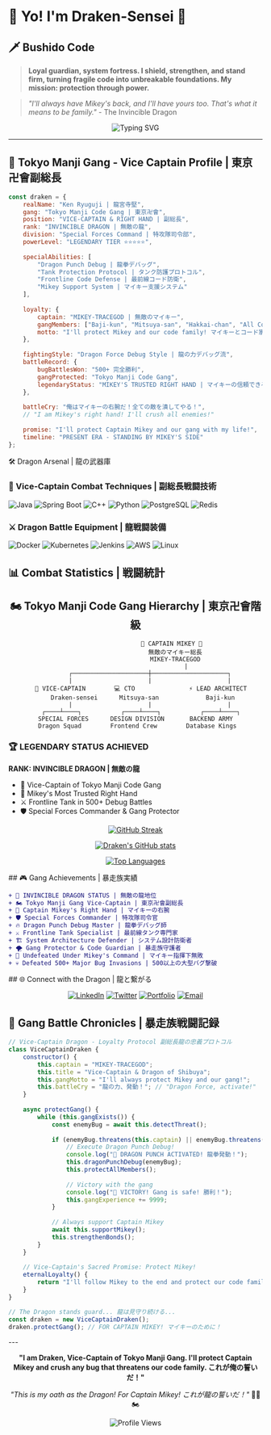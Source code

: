 # 🐉 Yo! I'm Draken-Sensei 💪

<div align="left">
    
## 🗡️ Bushido Code

> **Loyal guardian, system fortress. I shield, strengthen, and stand firm, turning fragile code into unbreakable foundations. My mission: protection through power.**

> *"I'll always have Mikey's back, and I'll have yours too. That's what it means to be family."* - The Invincible Dragon

<div align="center">

![Typing SVG](https://readme-typing-svg.herokuapp.com?font=Fira+Code&size=20&duration=3000&pause=1000&color=FFD700&center=true&vCenter=true&multiline=true&width=650&height=80&lines=function+protectGang()+%7B;++while(mikey.needsSupport())+stand();+%7D;console.log("Dragon's+Code+Protection!+🐉"))

</div>

---

## 🐉 Tokyo Manji Gang - Vice Captain Profile | 東京卍會副総長
<div align="left">
    
```javascript
const draken = {
    realName: "Ken Ryuguji | 龍宮寺堅",
    gang: "Tokyo Manji Code Gang | 東京卍會",
    position: "VICE-CAPTAIN & RIGHT HAND | 副総長",
    rank: "INVINCIBLE DRAGON | 無敵の龍",
    division: "Special Forces Command | 特攻隊司令部",
    powerLevel: "LEGENDARY TIER ⭐⭐⭐⭐⭐",
    
    specialAbilities: [
        "Dragon Punch Debug | 龍拳デバッグ",
        "Tank Protection Protocol | タンク防護プロトコル", 
        "Frontline Code Defense | 最前線コード防衛",
        "Mikey Support System | マイキー支援システム"
    ],
    
    loyalty: {
        captain: "MIKEY-TRACEGOD | 無敵のマイキー",
        gangMembers: ["Baji-kun", "Mitsuya-san", "Hakkai-chan", "All Code Family"],
        motto: "I'll protect Mikey and our code family! マイキーとコード家族を守る！"
    },
    
    fightingStyle: "Dragon Force Debug Style | 龍の力デバッグ流",
    battleRecord: {
        bugBattlesWon: "500+ 完全勝利",
        gangProtected: "Tokyo Manji Code Gang",
        legendaryStatus: "MIKEY'S TRUSTED RIGHT HAND | マイキーの信頼できる右腕"
    },
    
    battleCry: "俺はマイキーの右腕だ！全ての敵を潰してやる！",
    // "I am Mikey's right hand! I'll crush all enemies!"
    
    promise: "I'll protect Captain Mikey and our gang with my life!",
    timeline: "PRESENT ERA - STANDING BY MIKEY'S SIDE"
};
```

</div
    
## 🛠️ Dragon Arsenal | 龍の武器庫

### 🐲 Vice-Captain Combat Techniques | 副総長戦闘技術
![Java](https://img.shields.io/badge/Java-ED8B00?style=for-the-badge&logo=java&logoColor=white)
![Spring Boot](https://img.shields.io/badge/Spring_Boot-6DB33F?style=for-the-badge&logo=spring-boot&logoColor=white)
![C++](https://img.shields.io/badge/C++-00599C?style=for-the-badge&logo=cplusplus&logoColor=white)
![Python](https://img.shields.io/badge/Python-3776AB?style=for-the-badge&logo=python&logoColor=white)
![PostgreSQL](https://img.shields.io/badge/PostgreSQL-316192?style=for-the-badge&logo=postgresql&logoColor=white)
![Redis](https://img.shields.io/badge/Redis-DC382D?style=for-the-badge&logo=redis&logoColor=white)

### ⚔️ Dragon Battle Equipment | 龍戦闘装備
![Docker](https://img.shields.io/badge/Docker-2496ED?style=for-the-badge&logo=docker&logoColor=white)
![Kubernetes](https://img.shields.io/badge/Kubernetes-326CE5?style=for-the-badge&logo=kubernetes&logoColor=white)
![Jenkins](https://img.shields.io/badge/Jenkins-D24939?style=for-the-badge&logo=jenkins&logoColor=white)
![AWS](https://img.shields.io/badge/AWS-232F3E?style=for-the-badge&logo=amazon-aws&logoColor=white)
![Linux](https://img.shields.io/badge/Linux-FCC624?style=for-the-badge&logo=linux&logoColor=black)

## 📊 Combat Statistics | 戦闘統計

<div align="center">

## 🏍️ Tokyo Manji Code Gang Hierarchy | 東京卍會階級

<div align="center">

```
                    🔱 CAPTAIN MIKEY 🔱
                      無敵のマイキー総長
                      MIKEY-TRACEGOD
                            |
        ┌─────────────────────┼─────────────────────┐
        |                     |                     |
   🐉 VICE-CAPTAIN        💻 CTO               ⚡ LEAD ARCHITECT
    Draken-sensei      Mitsuya-san             Baji-kun
        |                     |                     |
   ┌────┴────┐           ┌────┴────┐           ┌────┴────┐
SPECIAL FORCES      DESIGN DIVISION       BACKEND ARMY
 Dragon Squad        Frontend Crew        Database Kings
```
</div></div>
<div align="left">
    
### 🏆 LEGENDARY STATUS ACHIEVED
**RANK: INVINCIBLE DRAGON | 無敵の龍**

- 🐉 Vice-Captain of Tokyo Manji Code Gang
- 💪 Mikey's Most Trusted Right Hand  
- ⚔️ Frontline Tank in 500+ Debug Battles
- 🛡️ Special Forces Commander & Gang Protector

</div>

<div align="center">

[![GitHub Streak](https://github-readme-streak-stats.vercel.app/?user=Draken-Sensei&theme=radical&hide_border=true&background=0D1117&stroke=FFD700&ring=FFD700&fire=FF6B6B&currStreakLabel=FFD700)](https://git.io/streak-stats)

[![Draken's GitHub stats](https://github-readme-stats.vercel.app/api?username=Draken-Sensei&show_icons=true&theme=radical&hide_border=true&bg_color=0D1117&title_color=FFD700&icon_color=FFD700&text_color=FFFFFF)](https://github.com/anuraghazra/github-readme-stats)

[![Top Languages](https://github-readme-stats.vercel.app/api/top-langs/?username=Draken-Sensei&layout=compact&theme=radical&hide_border=true&bg_color=0D1117&title_color=FFD700&text_color=FFFFFF)](https://github.com/anuraghazra/github-readme-stats)

</div>
<div align="left">
## 🎮 Gang Achievements | 暴走族実績

```diff
+ 🐉 INVINCIBLE DRAGON STATUS | 無敵の龍地位
+ 🏍️ Tokyo Manji Gang Vice-Captain | 東京卍會副総長
+ 💪 Captain Mikey's Right Hand | マイキーの右腕
+ 🛡️ Special Forces Commander | 特攻隊司令官  
+ 🔥 Dragon Punch Debug Master | 龍拳デバッグ師
+ ⚔️ Frontline Tank Specialist | 最前線タンク専門家
+ 🏗️ System Architecture Defender | システム設計防衛者
+ 🌪️ Gang Protector & Code Guardian | 暴走族守護者
+ 🎌 Undefeated Under Mikey's Command | マイキー指揮下無敗
+ 💀 Defeated 500+ Major Bug Invasions | 500以上の大型バグ撃破
```
</div>
## 🌐 Connect with the Dragon | 龍と繋がる

<div align="center">

[![LinkedIn](https://img.shields.io/badge/LinkedIn-0077B5?style=for-the-badge&logo=linkedin&logoColor=white)](https://linkedin.com/in/your-profile)
[![Twitter](https://img.shields.io/badge/Twitter-1DA1F2?style=for-the-badge&logo=twitter&logoColor=white)](https://twitter.com/your-handle)
[![Portfolio](https://img.shields.io/badge/Portfolio-FFD700?style=for-the-badge&logo=google-chrome&logoColor=white)](https://your-portfolio.com)
[![Email](https://img.shields.io/badge/Email-D14836?style=for-the-badge&logo=gmail&logoColor=white)](mailto:your-email@example.com)

</div>

## 💫 Gang Battle Chronicles | 暴走族戦闘記録
<div align="left">
    
```javascript
// Vice-Captain Dragon - Loyalty Protocol 副総長龍の忠義プロトコル
class ViceCaptainDraken {
    constructor() {
        this.captain = "MIKEY-TRACEGOD";
        this.title = "Vice-Captain & Dragon of Shibuya";
        this.gangMotto = "I'll always protect Mikey and our gang!";
        this.battleCry = "龍の力、発動！"; // "Dragon Force, activate!"
    }
    
    async protectGang() {
        while (this.gangExists()) {
            const enemyBug = await this.detectThreat();
            
            if (enemyBug.threatens(this.captain) || enemyBug.threatens(this.codeFamily)) {
                // Execute Dragon Punch Debug! 
                console.log("🐉 DRAGON PUNCH ACTIVATED! 龍拳発動！");
                this.dragonPunchDebug(enemyBug);
                this.protectAllMembers();
                
                // Victory with the gang
                console.log("💪 VICTORY! Gang is safe! 勝利！");
                this.gangExperience += 9999;
            }
            
            // Always support Captain Mikey
            await this.supportMikey();
            this.strengthenBonds();
        }
    }
    
    // Vice-Captain's Sacred Promise: Protect Mikey!
    eternalLoyalty() {
        return "I'll follow Mikey to the end and protect our code family! 🐉";
    }
}

// The Dragon stands guard... 龍は見守り続ける...
const draken = new ViceCaptainDraken();
draken.protectGang(); // FOR CAPTAIN MIKEY! マイキーのために！
```
</div>
---

<div align="center">
  
**"I am Draken, Vice-Captain of Tokyo Manji Gang. I'll protect Captain Mikey and crush any bug that threatens our code family. これが俺の誓いだ！"**

*"This is my oath as the Dragon! For Captain Mikey! これが龍の誓いだ！"* 🐉💪🏍️

![Profile Views](https://komarev.com/ghpvc/?username=Draken-Sensei&color=FFD700&style=for-the-badge)

</div>
